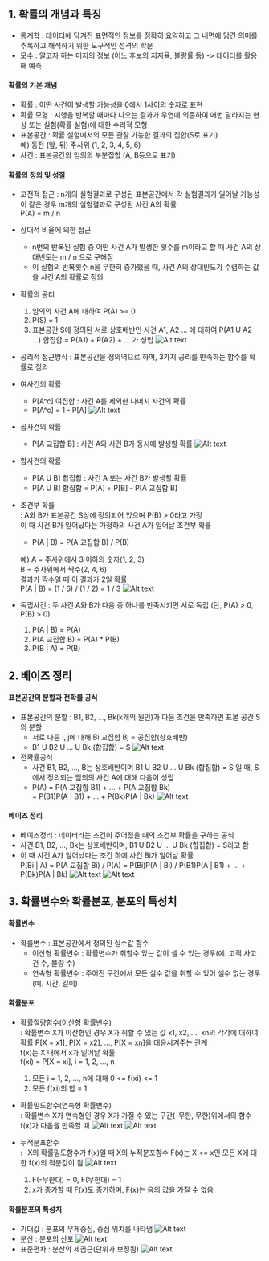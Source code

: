 ## 1. 확률의 개념과 특징
- 통계학 : 데이터에 담겨진 표면적인 정보를 정확히 요약하고 그 내면에 담긴 의미를 추록하고 해석하기 위한 도구적인 성격의 학문
- 모수 : 알고자 하는 미지의 정보 (어느 후보의 지지율, 불량률 등) -> 데이터를 활용해 예측

#### 확률의 기본 개념
- 확률 : 어떤 사건이 발생할 가능성을 0에서 1사이의 숫자로 표현
- 확률 모형 : 시행을 반복할 때마다 나오는 결과가 우연에 의존하여 매번 달라지는 현상 또는 실험(확률 실험)에 대한 수리적 모형
- 표본공간 : 확률 실험에서의 모든 관찰 가능한 결과의 집합(S로 표기)\
예) 동전 (앞, 뒤) 주사위 (1, 2, 3, 4, 5, 6)
- 사건 : 표본공간의 임의의 부분집합 (A, B등으로 표기)

#### 확률의 정의 및 성질
- 고전적 접근 : n개의 실험결과로 구성된 표본공간에서 각 실험결과가 일어날 가능성이 같은 경우 m개의 실험결과로 구성된 사건 A의 확률\
P(A) = m / n
- 상대적 비율에 의한 접근
    - n번의 반복된 실험 중 어떤 사건 A가 발생한 횟수를 m이라고 할 때 사건 A의 상대빈도는 m / n 으로 구해짐
    - 이 실험의 반복횟수 n을 무한히 증가했을 때, 사건 A의 상대빈도가 수렴하는 값을 사건 A의 확률로 정의

- 확률의 공리
    1. 임의의 사건 A에 대하여 P(A) >= 0
    2. P(S) = 1
    3. 표본공간 S에 정의된 서로 상호배반인 사건 A1, A2 ... 에 대하여 P(A1 U A2 ...) 합집합 = P(A1) + P(A2) + ... 가 성립
![Alt text](/reference_statistics/image-1.png)

- 공리적 접근방식 : 표본공간을 정의역으로 하며, 3가지 공리를 만족하는 함수를 확률로 정의
- 여사건의 확률
    - P[A^c] 여집합 : 사건 A를 제외한 나머지 사건의 확률
    - P[A^c] = 1 - P[A]
    ![Alt text](/reference_statistics/image-2.png)
- 곱사건의 확률
    - P[A 교집합 B] : 사건 A와 사건 B가 동시에 발생할 확률
    ![Alt text](/reference_statistics/image-3.png)
- 합사건의 확률
    - P[A U B] 합집합 : 사건 A 또는 사건 B가 발생할 확률
    - P[A U B] 합집합 = P[A] + P[B] - P[A 교집합 B]
- 조건부 확률\
: A와 B가 표본공간 S상에 정의되어 있으며 P(B) > 0라고 가정\
이 때 사건 B가 일어났다는 가정하의 사건 A가 일어날 조건부 확률
    - P(A | B) = P(A 교집합 B) / P(B)

    예) A = 주사위에서 3 이하의 숫자(1, 2, 3)\
    B = 주사위에서 짝수(2, 4, 6)\
    결과가 짝수일 때 이 결과가 2일 확률\
    P(A | B) = (1 / 6) / (1 / 2) = 1 / 3
    ![Alt text](/reference_statistics/image-4.png)
- 독립사건 : 두 사건 A와 B가 다음 중 하나를 만족시키면 서로 독립
(단, P(A) > 0, P(B) > 0)
    1. P(A | B) = P(A)
    2. P(A 교집합 B) = P(A) * P(B)
    3. P(B | A) = P(B)

## 2. 베이즈 정리
#### 표본공간의 분할과 전확률 공식
- 표본공간의 분할 : B1, B2, ..., Bk(k개의 원인)가 다음 조건을 만족하면 표본 공간 S의 분할
    - 서로 다른 i, j에 대해 Bi 교집합 Bj = 공집합(상호배반)
    - B1 U B2 U ... U Bk (합집합) = S
    ![Alt text](/reference_statistics/image-5.png)
- 전확률공식
    - 사건 B1, B2, ..., B는 상호배반이며 B1 U B2 U ... U Bk (합집합) = S 일 때, S에서 정의되는 임의의 사건 A에 대해 다음이 성립
    - P(A) = P(A 교집합 B1) + ... + P(A 교집합 Bk)\
    = P(B1)P(A | B1) + ... + P(Bk)P(A | Bk)
    ![Alt text](/reference_statistics/image-6.png)

#### 베이즈 정리
- 베이즈정리 : 데이터라는 조건이 주어졌을 때의 조건부 확률을 구하는 공식
- 사건 B1, B2, ..., Bk는 상호배반이며, B1 U B2 U ... U Bk (합집합) = S라고 함
- 이 때 사건 A가 일어났다는 조건 하에 사건 Bi가 일어날 확률\
P(Bi | A) = P(A 교집합 Bi) / P(A) = P(Bi)P(A | Bi) / P(B1)P(A | B1) + ... + P(Bk)P(A | Bk)
![Alt text](/reference_statistics/image-7.png)
![Alt text](/reference_statistics/image-8.png)


## 3. 확률변수와 확률분포, 분포의 특성치
#### 확률변수
- 확률변수 : 표본공간에서 정의된 실수값 함수
    - 이산형 확률변수 : 확률변수가 취할수 있는 값이 셀 수 있는 경우(예. 고객 사고건 수, 불량 수)
    - 연속형 확률변수 : 주어진 구간에서 모든 실수 값을 취할 수 있어 셀수 없는 경우(예. 시간, 길이)

#### 확률분포
- 확률질량함수(이산형 확률변수)\
: 확률변수 X가 이산형인 경우 X가 취할 수 있는 값 x1, x2, ..., xn의 각각에 대하여 확률 P[X = x1], P[X = x2], ..., P[X = xn]을 대응시켜주는 관계\
f(x)는 X 내에서 x가 일어날 확률\
f(xi) = P[X = xi], i = 1, 2, ..., n
    1. 모든 i = 1, 2, ..., n에 대해 0 <= f(xi) <= 1
    2. 모든 f(xi)의 합 = 1

- 확률밀도함수(연속형 확률변수)\
: 확률변수 X가 연속형인 경우 X가 가질 수 있는 구간(-무한, 무한)위에서의 함수 f(x)가 다음을 만족할 때
![Alt text](/reference_statistics/image-9.png)
![Alt text](/reference_statistics/image-10.png)

- 누적분포함수\
: -X의 확률밀도함수가 f(x)일 때 X의 누적분포함수 F(x)는 X <= x인 모든 X에 대한 f(x)의 적분값이 됨
![Alt text](/reference_statistics/image-11.png)
    1. F(-무한대) = 0, F(무한대) = 1
    2. x가 증가할 때 F(x)도 증가하며, F(x)는 음의 값을 가질 수 없음

#### 확률분포의 특성치
- 기대값 : 분포의 무게중심, 중심 위치를 나타냄
![Alt text](/reference_statistics/image-12.png)
- 분산 : 분포의 산포
![Alt text](/reference_statistics/image-13.png)
- 표준편차 : 분산의 제곱근(단위가 보정됨)
![Alt text](/reference_statistics/image-14.png)
